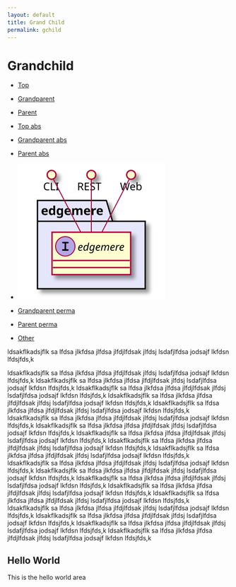 ```yaml
---
layout: default
title: Grand Child
permalink: gchild
---
```


# Grandchild

* [Top](../../../index)
* [Grandparent](../../index)
* [Parent](../index)

* [Top abs](/index)
* [Grandparent abs](/Parent/index)
* [Parent abs](/Parent/Child/index)
* ![This is an image](./logical.svg)
* [Grandparent perma](parent)
* [Parent perma](child)

* [Other](/gchild/other)

ldsakflkadsjflk sa lfdsa jlkfdsa jlfdsa jlfdjlfdsak jlfdsj lsdafjlfdsa jodsajf lkfdsn lfdsjfds,k

ldsakflkadsjflk sa lfdsa jlkfdsa jlfdsa jlfdjlfdsak jlfdsj lsdafjlfdsa jodsajf lkfdsn lfdsjfds,k
ldsakflkadsjflk sa lfdsa jlkfdsa jlfdsa jlfdjlfdsak jlfdsj lsdafjlfdsa jodsajf lkfdsn lfdsjfds,k
ldsakflkadsjflk sa lfdsa jlkfdsa jlfdsa jlfdjlfdsak jlfdsj lsdafjlfdsa jodsajf lkfdsn lfdsjfds,k
ldsakflkadsjflk sa lfdsa jlkfdsa jlfdsa jlfdjlfdsak jlfdsj lsdafjlfdsa jodsajf lkfdsn lfdsjfds,k
ldsakflkadsjflk sa lfdsa jlkfdsa jlfdsa jlfdjlfdsak jlfdsj lsdafjlfdsa jodsajf lkfdsn lfdsjfds,k
ldsakflkadsjflk sa lfdsa jlkfdsa jlfdsa jlfdjlfdsak jlfdsj lsdafjlfdsa jodsajf lkfdsn lfdsjfds,k
ldsakflkadsjflk sa lfdsa jlkfdsa jlfdsa jlfdjlfdsak jlfdsj lsdafjlfdsa jodsajf lkfdsn lfdsjfds,k
ldsakflkadsjflk sa lfdsa jlkfdsa jlfdsa jlfdjlfdsak jlfdsj lsdafjlfdsa jodsajf lkfdsn lfdsjfds,k
ldsakflkadsjflk sa lfdsa jlkfdsa jlfdsa jlfdjlfdsak jlfdsj lsdafjlfdsa jodsajf lkfdsn lfdsjfds,k
ldsakflkadsjflk sa lfdsa jlkfdsa jlfdsa jlfdjlfdsak jlfdsj lsdafjlfdsa jodsajf lkfdsn lfdsjfds,k
ldsakflkadsjflk sa lfdsa jlkfdsa jlfdsa jlfdjlfdsak jlfdsj lsdafjlfdsa jodsajf lkfdsn lfdsjfds,k
ldsakflkadsjflk sa lfdsa jlkfdsa jlfdsa jlfdjlfdsak jlfdsj lsdafjlfdsa jodsajf lkfdsn lfdsjfds,k
ldsakflkadsjflk sa lfdsa jlkfdsa jlfdsa jlfdjlfdsak jlfdsj lsdafjlfdsa jodsajf lkfdsn lfdsjfds,k
ldsakflkadsjflk sa lfdsa jlkfdsa jlfdsa jlfdjlfdsak jlfdsj lsdafjlfdsa jodsajf lkfdsn lfdsjfds,k
ldsakflkadsjflk sa lfdsa jlkfdsa jlfdsa jlfdjlfdsak jlfdsj lsdafjlfdsa jodsajf lkfdsn lfdsjfds,k
ldsakflkadsjflk sa lfdsa jlkfdsa jlfdsa jlfdjlfdsak jlfdsj lsdafjlfdsa jodsajf lkfdsn lfdsjfds,k
ldsakflkadsjflk sa lfdsa jlkfdsa jlfdsa jlfdjlfdsak jlfdsj lsdafjlfdsa jodsajf lkfdsn lfdsjfds,k
ldsakflkadsjflk sa lfdsa jlkfdsa jlfdsa jlfdjlfdsak jlfdsj lsdafjlfdsa jodsajf lkfdsn lfdsjfds,k
ldsakflkadsjflk sa lfdsa jlkfdsa jlfdsa jlfdjlfdsak jlfdsj lsdafjlfdsa jodsajf lkfdsn lfdsjfds,k

## Hello World
This is the hello world area
